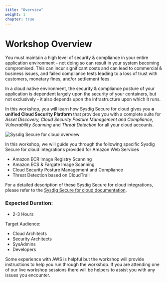 ```yaml
---
title: "Overview"
weight: 1
chapter: true
---
```


# Workshop Overview

 You must maintain a high level of security & compliance in your entire application environment - not doing so can result in your system becoming compromised. This can incur significant costs and can lead to commercial & business issues, and failed compliance tests leading to a loss of trust with customers, monetary fines, and/or settlement fees.  

 In a cloud native environment, the security & compliance posture of your application is dependent largely upon the security of your containers, but not exclusively - it also depends upon the infrastructure upon which it runs.

 <!-- Sysdig Secure embeds security and compliance into the build, run and respond stages of the Kubernetes lifecycle. Manage cloud security risk by integrating image scanning, threat prevention, detection and incident response into your secure DevOps workflow. -->

 <!-- In this workshop, you will learn how [[image scanning](https://sysdig.com/products/kubernetes-security/image-scanning/)](https://sysdig.com/products/kubernetes-security/image-scanning/) can provide the security insights you need without affecting the level of flexibility you desire. -->

In this workshop, you will learn how Sysdig Secure for cloud gives you **a unified Cloud Security Platform** that provides you with a complete suite for _Asset Discovery, Cloud Security Posture Management and Compliance, Vulnerability Scanning_ and _Threat Detection_ for all your cloud accounts.


![Sysdig Secure for cloud overview](/images/cloudvision.png)

<!-- Insert banner here -->
 <!-- ![Image Scanning](/images/00_introduction/aliens.png) -->

In this workshop, we will guide you through the following specific Sysdig Secure for cloud integrations provided for Amazon Web Services

  - Amazon ECR Image Registry Scanning
  - Amazon ECS & Fargate Image Scanning
  - Cloud Security Posture Management and Compliance
  - Threat Detection based on CloudTrail

For a detailed description of these Sysdig Secure for cloud integrations, please refer to the [Sysdig Secure for cloud documentation](https://cloudsec.sysdig.com/aws/).

<!-- In particular, we'll guide you on how to implement **ECS Fargate image scanning** with Sysdig Secure. The resulting solution will automatically scan any container image instance that is executed, and will warn you with reports about any vulnerabilities or misconfigurations in your workload. It will do this **without leaving your AWS workflow**, and without data leaving your AWS infrastructure.

 We will also look at how to use Falco to perform 'runtime' security and compliance in the context of your AWS environment using Sysdig's CloudConnector's integration with AWS CloudTrail. -->

### Expected Duration:

* 2-3 Hours

 Target Audience:

* Cloud Architects
* Security Architects
* SysAdmins
* Developers

Some experience with AWS is helpful but the workshop will provide instructions to help you run through the workshop. If you are attending one of our live workshop sessions there will be helpers to assist you with any issues you encounter.
